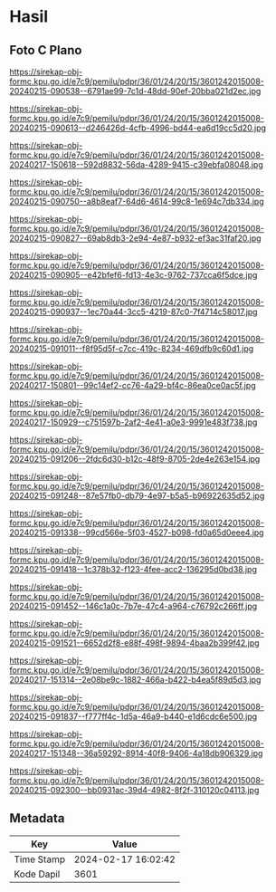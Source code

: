 # Hasil

## Foto C Plano

https://sirekap-obj-formc.kpu.go.id/e7c9/pemilu/pdpr/36/01/24/20/15/3601242015008-20240215-090538--6791ae99-7c1d-48dd-90ef-20bba021d2ec.jpg

https://sirekap-obj-formc.kpu.go.id/e7c9/pemilu/pdpr/36/01/24/20/15/3601242015008-20240215-090613--d246426d-4cfb-4996-bd44-ea6d19cc5d20.jpg

https://sirekap-obj-formc.kpu.go.id/e7c9/pemilu/pdpr/36/01/24/20/15/3601242015008-20240217-150618--592d8832-56da-4289-9415-c39ebfa08048.jpg

https://sirekap-obj-formc.kpu.go.id/e7c9/pemilu/pdpr/36/01/24/20/15/3601242015008-20240215-090750--a8b8eaf7-64d6-4614-99c8-1e694c7db334.jpg

https://sirekap-obj-formc.kpu.go.id/e7c9/pemilu/pdpr/36/01/24/20/15/3601242015008-20240215-090827--69ab8db3-2e94-4e87-b932-ef3ac31faf20.jpg

https://sirekap-obj-formc.kpu.go.id/e7c9/pemilu/pdpr/36/01/24/20/15/3601242015008-20240215-090905--e42bfef6-fd13-4e3c-9762-737cca6f5dce.jpg

https://sirekap-obj-formc.kpu.go.id/e7c9/pemilu/pdpr/36/01/24/20/15/3601242015008-20240215-090937--1ec70a44-3cc5-4219-87c0-7f4714c58017.jpg

https://sirekap-obj-formc.kpu.go.id/e7c9/pemilu/pdpr/36/01/24/20/15/3601242015008-20240215-091011--f8f95d5f-c7cc-419c-8234-469dfb9c60d1.jpg

https://sirekap-obj-formc.kpu.go.id/e7c9/pemilu/pdpr/36/01/24/20/15/3601242015008-20240217-150801--99c14ef2-cc76-4a29-bf4c-86ea0ce0ac5f.jpg

https://sirekap-obj-formc.kpu.go.id/e7c9/pemilu/pdpr/36/01/24/20/15/3601242015008-20240217-150929--c751597b-2af2-4e41-a0e3-9991e483f738.jpg

https://sirekap-obj-formc.kpu.go.id/e7c9/pemilu/pdpr/36/01/24/20/15/3601242015008-20240215-091206--2fdc6d30-b12c-48f9-8705-2de4e263e154.jpg

https://sirekap-obj-formc.kpu.go.id/e7c9/pemilu/pdpr/36/01/24/20/15/3601242015008-20240215-091248--87e57fb0-db79-4e97-b5a5-b96922635d52.jpg

https://sirekap-obj-formc.kpu.go.id/e7c9/pemilu/pdpr/36/01/24/20/15/3601242015008-20240215-091338--99cd566e-5f03-4527-b098-fd0a65d0eee4.jpg

https://sirekap-obj-formc.kpu.go.id/e7c9/pemilu/pdpr/36/01/24/20/15/3601242015008-20240215-091418--1c378b32-f123-4fee-acc2-136295d0bd38.jpg

https://sirekap-obj-formc.kpu.go.id/e7c9/pemilu/pdpr/36/01/24/20/15/3601242015008-20240215-091452--146c1a0c-7b7e-47c4-a964-c76792c266ff.jpg

https://sirekap-obj-formc.kpu.go.id/e7c9/pemilu/pdpr/36/01/24/20/15/3601242015008-20240215-091521--6652d2f8-e88f-498f-9894-4baa2b399f42.jpg

https://sirekap-obj-formc.kpu.go.id/e7c9/pemilu/pdpr/36/01/24/20/15/3601242015008-20240217-151314--2e08be9c-1882-466a-b422-b4ea5f89d5d3.jpg

https://sirekap-obj-formc.kpu.go.id/e7c9/pemilu/pdpr/36/01/24/20/15/3601242015008-20240215-091837--f777ff4c-1d5a-46a9-b440-e1d6cdc6e500.jpg

https://sirekap-obj-formc.kpu.go.id/e7c9/pemilu/pdpr/36/01/24/20/15/3601242015008-20240217-151348--36a59292-8914-40f8-9406-4a18db906329.jpg

https://sirekap-obj-formc.kpu.go.id/e7c9/pemilu/pdpr/36/01/24/20/15/3601242015008-20240215-092300--bb0931ac-39d4-4982-8f2f-310120c04113.jpg


## Metadata

| Key        | Value               |
| ---------- | ------------------- |
| Time Stamp | 2024-02-17 16:02:42 |
| Kode Dapil | 3601                |



